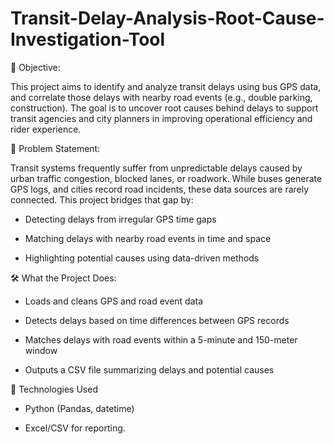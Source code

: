 # Transit-Delay-Analysis-Root-Cause-Investigation-Tool

📌 Objective:

This project aims to identify and analyze transit delays using bus GPS data, and correlate those delays with nearby road events (e.g., double parking, construction). The goal is to uncover root causes behind delays to support transit agencies and city planners in improving operational efficiency and rider experience.

🧩 Problem Statement:

Transit systems frequently suffer from unpredictable delays caused by urban traffic congestion, blocked lanes, or roadwork. While buses generate GPS logs, and cities record road incidents, these data sources are rarely connected. This project bridges that gap by:

* Detecting delays from irregular GPS time gaps

* Matching delays with nearby road events in time and space

* Highlighting potential causes using data-driven methods

🛠 What the Project Does:

* Loads and cleans GPS and road event data

* Detects delays based on time differences between GPS records

* Matches delays with road events within a 5-minute and 150-meter window

* Outputs a CSV file summarizing delays and potential causes

📀 Technologies Used

* Python (Pandas, datetime)

* Excel/CSV for reporting.




